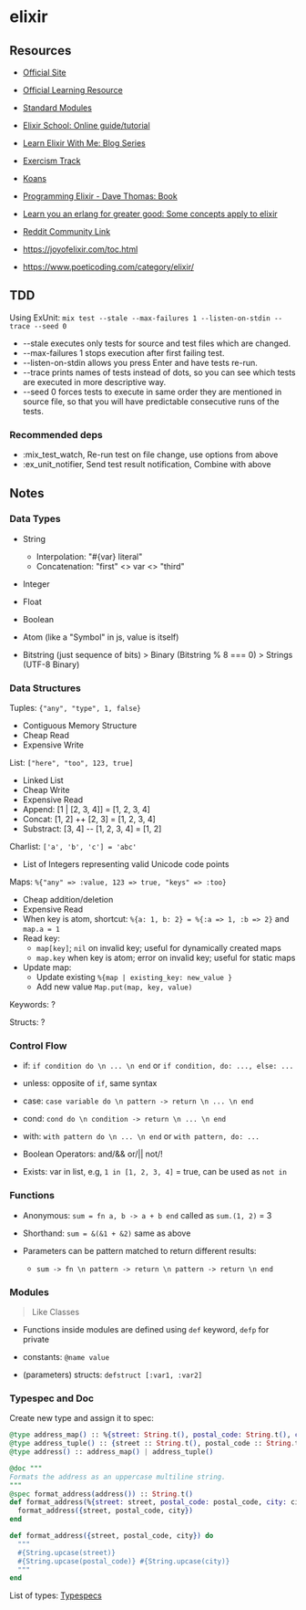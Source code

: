 # elixir

## Resources

- [Official Site](https://elixir-lang.org/)

- [Official Learning Resource](https://github.com/dwyl/learn-elixir)

- [Standard Modules](https://hexdocs.pm/elixir/Kernel.html)

- [Elixir School: Online guide/tutorial](https://elixirschool.com/en/why)

- [Learn Elixir With Me: Blog Series](https://inquisitivedeveloper.com/tag/lwm-elixir/)

- [Exercism Track](https://exercism.org/tracks/elixir)

- [Koans](https://github.com/elixirkoans/elixir-koans)

- [Programming Elixir - Dave Thomas: Book](https://doc.lagout.org/programmation/Functional%20Programming/Programming%20Elixir_%20Functional%2C%20Concurrent%2C%20Pragmatic%2C%20Fun%20%5BThomas%202014-10-19%5D.pdf)

- [Learn you an erlang for greater good: Some concepts apply to elixir](https://learnyousomeerlang.com/content)

- [Reddit Community Link](https://www.reddit.com/r/elixir/)

- https://joyofelixir.com/toc.html

- https://www.poeticoding.com/category/elixir/

## TDD

Using ExUnit: `mix test --stale --max-failures 1 --listen-on-stdin --trace --seed 0`

- --stale executes only tests for source and test files which are changed.
- --max-failures 1 stops execution after first failing test.
- --listen-on-stdin allows you press Enter and have tests re-run.
- --trace prints names of tests instead of dots, so you can see which tests are executed in more descriptive way.
- --seed 0 forces tests to execute in same order they are mentioned in source file, so that you will have predictable consecutive runs of the tests.

### Recommended deps

- :mix_test_watch, Re-run test on file change, use options from above
- :ex_unit_notifier, Send test result notification, Combine with above

## Notes

### Data Types

- String
  - Interpolation: "#{var} literal"
  - Concatenation: "first" <> var <> "third"
- Integer
- Float
- Boolean
- Atom (like a "Symbol" in js, value is itself)

- Bitstring (just sequence of bits) > Binary (Bitstring % 8 === 0) > Strings (UTF-8 Binary)

### Data Structures

Tuples: `{"any", "type", 1, false}`

- Contiguous Memory Structure
- Cheap Read
- Expensive Write

List: `["here", "too", 123, true]`

- Linked List
- Cheap Write
- Expensive Read
- Append: [1 | [2, 3, 4]] = [1, 2, 3, 4]
- Concat: [1, 2] ++ [2, 3] = [1, 2, 3, 4]
- Substract: [3, 4] -- [1, 2, 3, 4] = [1, 2]

Charlist: `['a', 'b', 'c'] = 'abc'`

- List of Integers representing valid Unicode code points

Maps: `%{"any" => :value, 123 => true, "keys" => :too}`

- Cheap addition/deletion
- Expensive Read
- When key is atom, shortcut: `%{a: 1, b: 2} = %{:a => 1, :b => 2}` and `map.a = 1`
- Read key:
  - `map[key]`; `nil` on invalid key; useful for dynamically created maps
  - `map.key` when key is atom; error on invalid key; useful for static maps
- Update map:
  - Update existing `%{map | existing_key: new_value }`
  - Add new value `Map.put(map, key, value)`

Keywords: ?

Structs: ?

### Control Flow

- if: `if condition do \n ... \n end` or `if condition, do: ..., else: ...`

- unless: opposite of `if`, same syntax

- case: `case variable do \n pattern -> return \n ... \n end`

- cond: `cond do \n condition -> return \n ... \n end`

- with: `with pattern do \n ... \n end` or `with pattern, do: ...`

- Boolean Operators: and/&& or/|| not/!

- Exists: var in list, e.g, `1 in [1, 2, 3, 4]` = true, can be used as `not in`

### Functions

- Anonymous: `sum = fn a, b -> a + b end` called as `sum.(1, 2)` = 3
- Shorthand: `sum = &(&1 + &2)` same as above
- Parameters can be pattern matched to return different results:

  - `sum -> fn \n pattern -> return \n pattern -> return \n end`

### Modules

> Like Classes

- Functions inside modules are defined using `def` keyword, `defp` for private

- constants: `@name value`

- (parameters) structs: `defstruct [:var1, :var2]`

### Typespec and Doc

Create new type and assign it to spec:

```elixir
@type address_map() :: %{street: String.t(), postal_code: String.t(), city: String.t()}
@type address_tuple() :: {street :: String.t(), postal_code :: String.t(), city :: String.t()}
@type address() :: address_map() | address_tuple()

@doc """
Formats the address as an uppercase multiline string.
"""
@spec format_address(address()) :: String.t()
def format_address(%{street: street, postal_code: postal_code, city: city}) do
  format_address({street, postal_code, city})
end

def format_address({street, postal_code, city}) do
  """
  #{String.upcase(street)}
  #{String.upcase(postal_code)} #{String.upcase(city)}
  """
end
```

List of types: [Typespecs](https://hexdocs.pm/elixir/typespecs.html)
